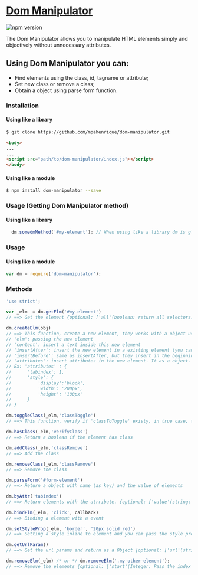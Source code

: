 # [Dom Manipulator](https://www.npmjs.com/package/dom-manipulator)

[![npm version](https://badge.fury.io/js/dom-manipulator.svg)](https://badge.fury.io/js/dom-manipulator)

The Dom Manipulator allows you to manipulate HTML elements simply and objectively without unnecessary attributes. 

## Using Dom Manipulator you can:
  - Find elements using the class, id, tagname or attribute;
  - Set new class or remove a class;
  - Obtain a object using parse form function.

### Installation
#### Using like a library
```sh
$ git clone https://github.com/mpahenrique/dom-manipulator.git
```
```HTML
<body>
...
...
<script src="path/to/dom-manipulator/index.js"></script>
</body>
```

#### Using like a module
```sh
$ npm install dom-manipulator --save
```

### Usage (Getting Dom Manipulator method)
#### Using like a library
```js
  dm.somedmMethod('#my-element'); // When using like a library dm is global (window.dm)
```

### Usage
#### Using like a module
```js
var dm = require('dom-manipulator');
```

### Methods
```js
'use strict';

var _elm  = dm.getElm('#my-element')
// ==> Get the element {optional: ['all'(boolean: return all selectors), 'key'(integer: select the position), 'searchIn'(string: search the element inside a node)]}

dm.createElm(obj)
// ==> This function, create a new element, they works with a object using this paramers:
// 'elm': passing the new element
// 'content': insert a text inside this new element
// 'insertAfter': insert the new element in a existing element (you can pass the id element or the object element)
// 'insertBefore': same as insertAfter, but they insert in the beginning of the existing element
// 'attributes': insert attributes in the new element. It as a object.
// Ex: 'attributes' : {
// 		'tabindex': 1,
// 		'style': {
// 			'display':'block',
// 			'width': '200px',
// 			'height': '100px'
// 		}
// }

dm.toggleClass(_elm,'classToggle')
// ==> This function, verify if 'classToToggle' existy, in true case, they remove the class, otherwise add the class

dm.hasClass(_elm,'verifyClass')
// ==> Return a boolean if the element has class

dm.addClass(_elm,'classRemove')
// ==> Add the class

dm.removeClass(_elm,'classRemove')
// ==> Remove the class

dm.parseForm('#form-element')
// ==> Return a object with name (as key) and the value of elements

dm.byAttr('tabindex')
// ==> Return elements with the atrribute. {optional: ['value'(string: search the attribute with the same value), 'elms(DOMObject: search elements with the attribute in a element father)']}

dm.bindElm(_elm, 'click', callback)
// ==> Binding a element with a event

dm.setStyleProp(_elm, 'border', '20px solid red')
// ==> Setting a style inline to element and you cam pass the style properties as a Object, like as: {'border': '2px solid yellow', 'margin-top': '20px', 'overflow':'auto'}. {optional: ['time'(integer: pass a time, in milliseconds, to call the callback), 'onFinish'(Function: A Callback)]}

dm.getUrlParam()
// ==> Get the url params and return as a Object {optional: ['url'(string: pass a url with params to get the Object return, by default they get window.location)]}

dm.removeElm(_elm) /* or */ dm.removeElm('.my-other-element');
// ==> Remove the elements {optional: ['start'(Integer: Pass the index to start the remove itens)]}

```